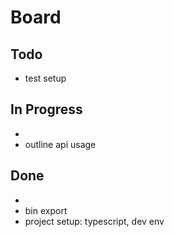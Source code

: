 # Board

## Todo

- test setup

## In Progress

-
- outline api usage

## Done

-
- bin export
- project setup: typescript, dev env
